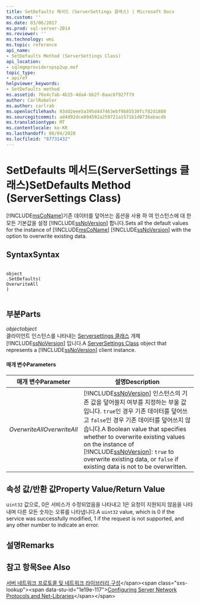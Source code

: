 ```yaml
---
title: SetDefaults 메서드 (ServerSettings 클래스) | Microsoft Docs
ms.custom: ''
ms.date: 03/06/2017
ms.prod: sql-server-2014
ms.reviewer: ''
ms.technology: wmi
ms.topic: reference
api_name:
- SetDefaults Method (ServerSettings Class)
api_location:
- sqlmgmproviderxpsp2up.mof
topic_type:
- apiref
helpviewer_keywords:
- SetDefaults method
ms.assetid: 76e4cfab-4b15-4da4-bb2f-8aac6f927f79
author: CarlRabeler
ms.author: carlrab
ms.openlocfilehash: 93dd2eee5a395d4d7463ebf9b85530fcf82d1888
ms.sourcegitcommit: ad4d92dce894592a259721a1571b1d8736abacdb
ms.translationtype: MT
ms.contentlocale: ko-KR
ms.lasthandoff: 08/04/2020
ms.locfileid: "87731432"
---
```

# <a name="setdefaults-method-serversettings-class"></a><span data-ttu-id="1e19e-102">SetDefaults 메서드(ServerSettings 클래스)</span><span class="sxs-lookup"><span data-stu-id="1e19e-102">SetDefaults Method (ServerSettings Class)</span></span>
  <span data-ttu-id="1e19e-103">[!INCLUDE[msCoName](../../../includes/msconame-md.md)]기존 데이터를 덮어쓰는 옵션을 사용 하 여 인스턴스에 대 한 모든 기본값을 설정 [!INCLUDE[ssNoVersion](../../../includes/ssnoversion-md.md)] 합니다.</span><span class="sxs-lookup"><span data-stu-id="1e19e-103">Sets all the default values for the instance of [!INCLUDE[msCoName](../../../includes/msconame-md.md)] [!INCLUDE[ssNoVersion](../../../includes/ssnoversion-md.md)] with the option to overwrite existing data.</span></span>  
  
## <a name="syntax"></a><span data-ttu-id="1e19e-104">Syntax</span><span class="sxs-lookup"><span data-stu-id="1e19e-104">Syntax</span></span>  
  
```  
  
object  
.SetDefaults(  
OverwriteAll  
)  
  
```  
  
## <a name="parts"></a><span data-ttu-id="1e19e-105">부분</span><span class="sxs-lookup"><span data-stu-id="1e19e-105">Parts</span></span>  
 <span data-ttu-id="1e19e-106">*object*</span><span class="sxs-lookup"><span data-stu-id="1e19e-106">*object*</span></span>  
 <span data-ttu-id="1e19e-107">클라이언트 인스턴스를 나타내는 [Serversettings 클래스](serversettings-class.md) 개체 [!INCLUDE[ssNoVersion](../../../includes/ssnoversion-md.md)] 입니다.</span><span class="sxs-lookup"><span data-stu-id="1e19e-107">A [ServerSettings Class](serversettings-class.md) object that represents a [!INCLUDE[ssNoVersion](../../../includes/ssnoversion-md.md)] client instance.</span></span>  
  
#### <a name="parameters"></a><span data-ttu-id="1e19e-108">매개 변수</span><span class="sxs-lookup"><span data-stu-id="1e19e-108">Parameters</span></span>  
  
|<span data-ttu-id="1e19e-109">매개 변수</span><span class="sxs-lookup"><span data-stu-id="1e19e-109">Parameter</span></span>|<span data-ttu-id="1e19e-110">설명</span><span class="sxs-lookup"><span data-stu-id="1e19e-110">Description</span></span>|  
|---------------|-----------------|  
|<span data-ttu-id="1e19e-111">*OverwriteAll*</span><span class="sxs-lookup"><span data-stu-id="1e19e-111">*OverwriteAll*</span></span>|<span data-ttu-id="1e19e-112">[!INCLUDE[ssNoVersion](../../../includes/ssnoversion-md.md)] 인스턴스의 기존 값을 덮어쓸지 여부를 지정하는 부울 값입니다. `true`인 경우 기존 데이터를 덮어쓰고 `false`인 경우 기존 데이터를 덮어쓰지 않습니다.</span><span class="sxs-lookup"><span data-stu-id="1e19e-112">A Boolean value that specifies whether to overwrite existing values on the instance of [!INCLUDE[ssNoVersion](../../../includes/ssnoversion-md.md)]: `true` to overwrite existing data, or `false` if existing data is not to be overwritten.</span></span>|  
  
## <a name="property-valuereturn-value"></a><span data-ttu-id="1e19e-113">속성 값/반환 값</span><span class="sxs-lookup"><span data-stu-id="1e19e-113">Property Value/Return Value</span></span>  
 <span data-ttu-id="1e19e-114">u`int32` 값으로, 0은 서비스가 수정되었음을 나타내고 1은 요청이 지원되지 않음을 나타내며 다른 모든 숫자는 오류를 나타냅니다.</span><span class="sxs-lookup"><span data-stu-id="1e19e-114">A u`int32` value, which is 0 if the service was successfully modified, 1 if the request is not supported, and any other number to indicate an error.</span></span>  
  
## <a name="remarks"></a><span data-ttu-id="1e19e-115">설명</span><span class="sxs-lookup"><span data-stu-id="1e19e-115">Remarks</span></span>  
  
## <a name="see-also"></a><span data-ttu-id="1e19e-116">참고 항목</span><span class="sxs-lookup"><span data-stu-id="1e19e-116">See Also</span></span>  
 <span data-ttu-id="1e19e-117">[서버 네트워크 프로토콜 및 네트워크 라이브러리 구성](https://msdn.microsoft.com/library/ms177485\(v=sql.100\).aspx)</span><span class="sxs-lookup"><span data-stu-id="1e19e-117">[Configuring Server Network Protocols and Net-Libraries](https://msdn.microsoft.com/library/ms177485\(v=sql.100\).aspx)</span></span>  
  
  

